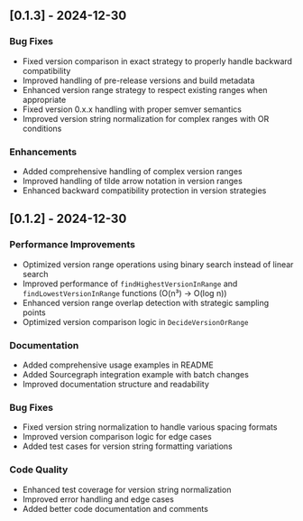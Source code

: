 ## [0.1.3] - 2024-12-30

### Bug Fixes
- Fixed version comparison in exact strategy to properly handle backward compatibility
- Improved handling of pre-release versions and build metadata
- Enhanced version range strategy to respect existing ranges when appropriate
- Fixed version 0.x.x handling with proper semver semantics
- Improved version string normalization for complex ranges with OR conditions

### Enhancements
- Added comprehensive handling of complex version ranges
- Improved handling of tilde arrow notation in version ranges
- Enhanced backward compatibility protection in version strategies

## [0.1.2] - 2024-12-30

### Performance Improvements
- Optimized version range operations using binary search instead of linear search
- Improved performance of `findHighestVersionInRange` and `findLowestVersionInRange` functions (O(n³) → O(log n))
- Enhanced version range overlap detection with strategic sampling points
- Optimized version comparison logic in `DecideVersionOrRange`

### Documentation
- Added comprehensive usage examples in README
- Added Sourcegraph integration example with batch changes
- Improved documentation structure and readability

### Bug Fixes
- Fixed version string normalization to handle various spacing formats
- Improved version comparison logic for edge cases
- Added test cases for version string formatting variations

### Code Quality
- Enhanced test coverage for version string normalization
- Improved error handling and edge cases
- Added better code documentation and comments
